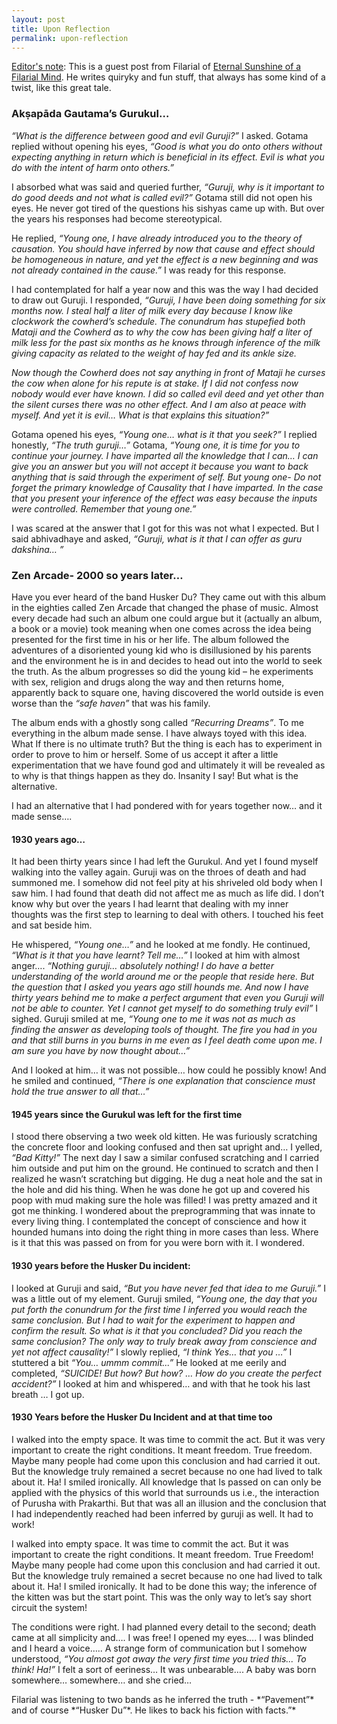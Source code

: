 ```yaml
---
layout: post
title: Upon Reflection
permalink: upon-reflection
---
```


<p class="editors-note">
<u>Editor's note</u>: This is a guest post from Filarial of <a href="http://filarial.blogspot.in">Eternal Sunshine of a Filarial Mind</a>. He writes quiryky and fun stuff, that always has some kind of a twist, like this great tale.
</p>

### Akṣapāda Gautama’s Gurukul…

*“What is the difference between good and evil Guruji?”* I asked. Gotama replied without opening his eyes, *“Good is what you do onto others without expecting anything in return which is beneficial in its effect. Evil is what you do with the intent of harm onto others.”* 

I absorbed what was said and queried further, *“Guruji, why is it important to do good deeds and not what is called evil?”* Gotama still did not open his eyes. He never got tired of the questions his sishyas came up with. But over the years his responses had become stereotypical.

He replied, *“Young one, I have already introduced you to the theory of causation. You should have inferred by now that cause and effect should be homogeneous in nature, and yet the effect is a new beginning and was not already contained in the cause.”* I was ready for this response. 

I had contemplated for half a year now and this was the way I had decided to draw out Guruji. I responded, *“Guruji, I have been doing something for six months now. I steal half a liter of milk every day because I know like clockwork the cowherd’s schedule. The conundrum has stupefied both Mataji and the Cowherd as to why the cow has been giving half a liter of milk less for the past six months as he knows through inference of the milk giving capacity as related to the weight of hay fed and its ankle size.* 

*Now though the Cowherd does not say anything in front of Mataji he curses the cow when alone for his repute is at stake. If I did not confess now nobody would ever have known. I did so called evil deed and yet other than the silent curses there was no other effect. And I am also at peace with myself. And yet it is evil… What is that explains this situation?”* 

Gotama opened his eyes, *“Young one… what is it that you seek?”* I replied honestly, *“The truth guruji…”* Gotama, *“Young one, it is time for you to continue your journey. I have imparted all the knowledge that I can… I can give you an answer but you will not accept it because you want to back anything that is said through the experiment of self. But young one- Do not forget the primary knowledge of Causality that I have imparted. In the case that you present your inference of the effect was easy because the inputs were controlled. Remember that young one.”* 

I was scared at the answer that I got for this was not what I expected. But I said abhivadhaye and asked, *“Guruji, what is it that I can offer as guru dakshina… ”*

### Zen Arcade- 2000 so years later…

Have you ever heard of the band Husker Du? They came out with this album in the eighties called Zen Arcade that changed the phase of music. Almost every decade had such an album one could argue but it (actually an album, a book or a movie) took meaning when one comes across the idea being presented for the first time in his or her life. The album followed the adventures of a disoriented young kid who is disillusioned by his parents and the environment he is in and decides to head out into the world to seek the truth. As the album progresses so did the young kid – he experiments with sex, religion and drugs along the way and then returns home, apparently back to square one, having discovered the world outside is even worse than the *“safe haven”* that was his family. 

The album ends with a ghostly song called *“Recurring Dreams”*. To me everything in the album made sense. I have always toyed with this idea. What If there is no ultimate truth? But the thing is each has to experiment in order to prove to him or herself. Some of us accept it after a little experimentation that we have found god and ultimately it will be revealed as to why is that things happen as they do. Insanity I say! But what is the alternative.

I had an alternative that I had pondered with for years together now… and it made sense….

#### 1930 years ago…

It had been thirty years since I had left the Gurukul. And yet I found myself walking into the valley again. Guruji was on the throes of death and had summoned me. I somehow did not feel pity at his shriveled old body when I saw him. I had found that death did not affect me as much as life did. I don’t know why but over the years I had learnt that dealing with my inner thoughts was the first step to learning to deal with others. I touched his feet and sat beside him. 

He whispered, *“Young one…”* and he looked at me fondly. He continued, *“What is it that you have learnt? Tell me…”* I looked at him with almost anger…. *“Nothing guruji… absolutely nothing! I do have a better understanding of the world around me or the people that reside here. But the question that I asked you years ago still hounds me. And now I have thirty years behind me to make a perfect argument that even you Guruji will not be able to counter. Yet I cannot get myself to do something truly evil”* I sighed. Guruji smiled at me, *“Young one to me it was not as much as finding the answer as developing tools of thought. The fire you had in you and that still burns in you burns in me even as I feel death come upon me. I am sure you have by now thought about…”* 

And I looked at him… it was not possible… how could he possibly know! And he smiled and continued, *“There is one explanation that conscience must hold the true answer to all that…”*

#### 1945 years since the Gurukul was left for the first time

I stood there observing a two week old kitten. He was furiously scratching the concrete floor and looking confused and then sat upright and… I yelled, *“Bad Kitty!”* The next day I saw a similar confused scratching and I carried him outside and put him on the ground. He continued to scratch and then I realized he wasn’t scratching but digging. He dug a neat hole and the sat in the hole and did his thing. When he was done he got up and covered his poop with mud making sure the hole was filled! I was pretty amazed and it got me thinking. I wondered about the preprogramming that was innate to every living thing. I contemplated the concept of conscience and how it hounded humans into doing the right thing in more cases than less. Where is it that this was passed on from for you were born with it. I wondered.

#### 1930 years before the Husker Du incident:

I looked at Guruji and said, *“But you have never fed that idea to me Guruji.”* I was a little out of my element. Guruji smiled, *“Young one, the day that you put forth the conundrum for the first time I inferred you would reach the same conclusion. But I had to wait for the experiment to happen and confirm the result. So what is it that you concluded? Did you reach the same conclusion? The only way to truly break away from conscience and yet not affect causality!”* I slowly replied, *“I think Yes… that you …”* I stuttered a bit *“You… ummm commit...”* He looked at me eerily and completed, *“SUICIDE! But how? But how? … How do you create the perfect accident?”* I looked at him and whispered… and with that he took his last breath … I got up.

#### 1930 Years before the Husker Du Incident and at that time too

I walked into the empty space. It was time to commit the act. But it was very important to create the right conditions. It meant freedom. True freedom. Maybe many people had come upon this conclusion and had carried it out. But the knowledge truly remained a secret because no one had lived to talk about it. Ha! I smiled ironically. All knowledge that Is passed on can only be applied with the physics of this world that surrounds us i.e., the interaction of Purusha with Prakarthi. But that was all an illusion and the conclusion that I had independently reached had been inferred by guruji as well. It had to work!

I walked into empty space. It was time to commit the act. But it was important to create the right conditions. It meant freedom. True Freedom! Maybe many people had come upon this conclusion and had carried it out. But the knowledge truly remained a secret because no one had lived to talk about it. Ha! I smiled ironically. It had to be done this way; the inference of the kitten was but the start point. This was the only way to let’s say short circuit the system!

The conditions were right. I had planned every detail to the second; death came at all simplicity and…. I was free! I opened my eyes…. I was blinded and I heard a voice….. A strange form of communication but I somehow understood, *“You almost got away the very first time you tried this... To think! Ha!”* I felt a sort of eeriness… It was unbearable….
A baby was born somewhere… somewhere… and she cried…

<p class="editors-note">
Filarial was listening to two bands as he inferred the truth - *“Pavement”* and of course *“Husker Du”*. He likes to back his fiction with facts.”*
</p>
